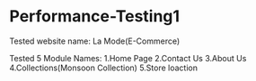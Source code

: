 # Performance-Testing1

Tested website name: La Mode(E-Commerce)

Tested 5 Module Names:
1.Home Page
 2.Contact Us
 3.About Us
 4.Collections(Monsoon Collection)
 5.Store loaction

